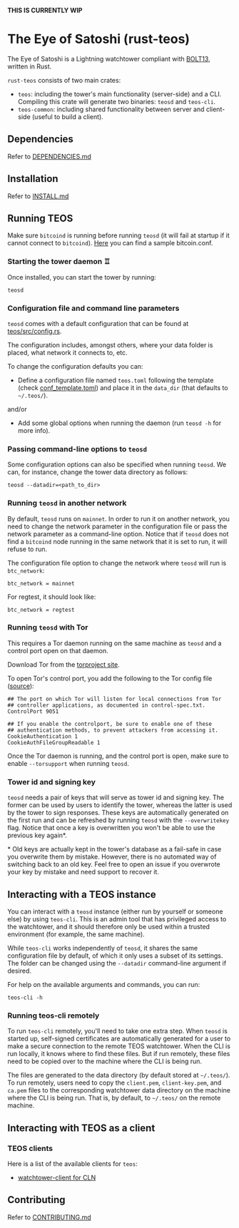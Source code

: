 **THIS IS CURRENTLY WIP**

# The Eye of Satoshi (rust-teos)

The Eye of Satoshi is a Lightning watchtower compliant with [BOLT13](https://github.com/sr-gi/bolt13), written in Rust.

`rust-teos` consists of two main crates:

- `teos`: including the tower's main functionality (server-side) and a CLI. Compiling this crate will generate two binaries: `teosd` and `teos-cli`.
- `teos-common`: including shared functionality between server and client-side (useful to build a client).

## Dependencies

Refer to [DEPENDENCIES.md](DEPENDENCIES.md)

## Installation
Refer to [INSTALL.md](INSTALL.md)

## Running TEOS

Make sure `bitcoind` is running before running `teosd` (it will fail at startup if it cannot connect to `bitcoind`). [Here](DEPENDENCIES.md#installing-bitcoind) you can find a sample bitcoin.conf.

### Starting the tower daemon ♖

Once installed, you can start the tower by running:

```
teosd
```

### Configuration file and command line parameters

`teosd` comes with a default configuration that can be found at [teos/src/config.rs](teos/src/config.rs). 

The configuration includes, amongst others, where your data folder is placed, what network it connects to, etc.

To change the configuration defaults you can:

- Define a configuration file named `teos.toml` following the template (check [conf_template.toml](teos/src/conf_template.toml)) and place it in the `data_dir` (that defaults to `~/.teos/`).

and/or 

- Add some global options when running the daemon (run `teosd -h` for more info).

### Passing command-line options to `teosd`

Some configuration options can also be specified when running `teosd`. We can, for instance, change the tower data directory as follows:

```
teosd --datadir=<path_to_dir>
```

### Running `teosd` in another network

By default, `teosd` runs on `mainnet`. In order to run it on another network, you need to change the network parameter in the configuration file or pass the network parameter as a command-line option. Notice that if `teosd` does not find a `bitcoind` node running in the same network that it is set to run, it will refuse to run.

The configuration file option to change the network where `teosd` will run is `btc_network`:

```
btc_network = mainnet
```

For regtest, it should look like:

```
btc_network = regtest
```

### Running `teosd` with Tor

This requires a Tor daemon running on the same machine as `teosd` and a control port open on that daemon.

Download Tor from the [torproject site](https://www.torproject.org/download/).

To open Tor's control port, you add the following to the Tor config file ([source](https://2019.www.torproject.org/docs/faq.html.en#torrc)):

```
## The port on which Tor will listen for local connections from Tor
## controller applications, as documented in control-spec.txt.
ControlPort 9051

## If you enable the controlport, be sure to enable one of these
## authentication methods, to prevent attackers from accessing it.
CookieAuthentication 1
CookieAuthFileGroupReadable 1
```

Once the Tor daemon is running, and the control port is open, make sure to enable `--torsupport` when running `teosd`.

### Tower id and signing key

`teosd` needs a pair of keys that will serve as tower id and signing key. The former can be used by users to identify the tower, whereas the latter is used by the tower to sign responses. These keys are automatically generated on the first run and can be refreshed by running `teosd` with the `--overwritekey` flag. Notice that once a key is overwritten you won't be able to use the previous key again*.

\* Old keys are actually kept in the tower's database as a fail-safe in case you overwrite them by mistake. However, there is no automated way of switching back to an old key. Feel free to open an issue if you overwrote your key by mistake and need support to recover it.

## Interacting with a TEOS instance

You can interact with a `teosd` instance (either run by yourself or someone else) by using `teos-cli`. This is an admin tool that has privileged access to the watchtower, and it should therefore only be used within a trusted environment (for example, the same machine).

While `teos-cli` works independently of `teosd`, it shares the same configuration file by default, of which it only uses a subset of its settings. The folder can be changed using the `--datadir` command-line argument if desired.

For help on the available arguments and commands, you can run:

```
teos-cli -h
```

### Running teos-cli remotely

To run `teos-cli` remotely, you'll need to take one extra step. When `teosd` is started up, self-signed certificates are automatically generated for a user to make a secure connection to the remote TEOS watchtower. When the CLI is run locally, it knows where to find these files. But if run remotely, these files need to be copied over to the machine where the CLI is being run.

The files are generated to the data directory (by default stored at `~/.teos/`). To run remotely, users need to copy the `client.pem`, `client-key.pem`, and `ca.pem` files to the corresponding watchtower data directory on the machine where the CLI is being run. That is, by default, to `~/.teos/` on the remote machine.

## Interacting with TEOS as a client
### TEOS clients

Here is a list of the available clients for `teos`:

- [watchtower-client for CLN](watchtower-plugin/)

## Contributing 
Refer to [CONTRIBUTING.md](CONTRIBUTING.md)

